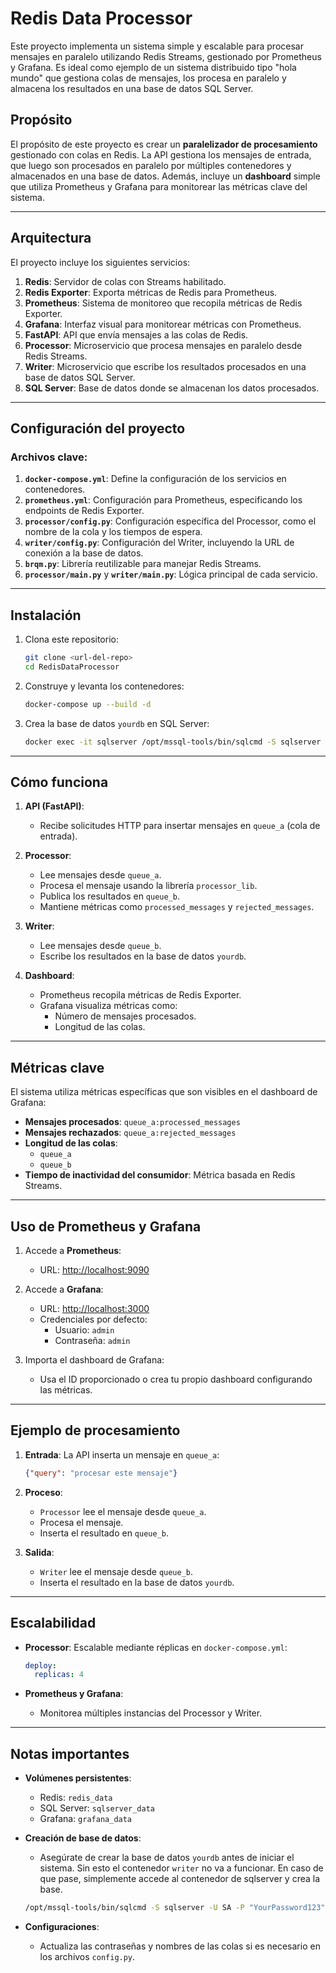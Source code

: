 # Redis Data Processor

Este proyecto implementa un sistema simple y escalable para procesar mensajes en paralelo utilizando Redis Streams, gestionado por Prometheus y Grafana. Es ideal como ejemplo de un sistema distribuido tipo "hola mundo" que gestiona colas de mensajes, los procesa en paralelo y almacena los resultados en una base de datos SQL Server.

## Propósito

El propósito de este proyecto es crear un **paralelizador de procesamiento** gestionado con colas en Redis. La API gestiona los mensajes de entrada, que luego son procesados en paralelo por múltiples contenedores y almacenados en una base de datos. Además, incluye un **dashboard** simple que utiliza Prometheus y Grafana para monitorear las métricas clave del sistema.

---

## Arquitectura

El proyecto incluye los siguientes servicios:

1. **Redis**: Servidor de colas con Streams habilitado.
2. **Redis Exporter**: Exporta métricas de Redis para Prometheus.
3. **Prometheus**: Sistema de monitoreo que recopila métricas de Redis Exporter.
4. **Grafana**: Interfaz visual para monitorear métricas con Prometheus.
5. **FastAPI**: API que envía mensajes a las colas de Redis.
6. **Processor**: Microservicio que procesa mensajes en paralelo desde Redis Streams.
7. **Writer**: Microservicio que escribe los resultados procesados en una base de datos SQL Server.
8. **SQL Server**: Base de datos donde se almacenan los datos procesados.

---

## Configuración del proyecto

### Archivos clave:

1. **`docker-compose.yml`**: Define la configuración de los servicios en contenedores.
2. **`prometheus.yml`**: Configuración para Prometheus, especificando los endpoints de Redis Exporter.
3. **`processor/config.py`**: Configuración específica del Processor, como el nombre de la cola y los tiempos de espera.
4. **`writer/config.py`**: Configuración del Writer, incluyendo la URL de conexión a la base de datos.
5. **`brqm.py`**: Librería reutilizable para manejar Redis Streams.
6. **`processor/main.py`** y **`writer/main.py`**: Lógica principal de cada servicio.

---

## Instalación

1. Clona este repositorio:
   ```bash
   git clone <url-del-repo>
   cd RedisDataProcessor
   ```

2. Construye y levanta los contenedores:
   ```bash
   docker-compose up --build -d
   ```

3. Crea la base de datos `yourdb` en SQL Server:
   ```bash
   docker exec -it sqlserver /opt/mssql-tools/bin/sqlcmd -S sqlserver -U SA -P "YourPassword123" -Q "CREATE DATABASE yourdb;"
   ```

---

## Cómo funciona

1. **API (FastAPI)**:
   - Recibe solicitudes HTTP para insertar mensajes en `queue_a` (cola de entrada).

2. **Processor**:
   - Lee mensajes desde `queue_a`.
   - Procesa el mensaje usando la librería `processor_lib`.
   - Publica los resultados en `queue_b`.
   - Mantiene métricas como `processed_messages` y `rejected_messages`.

3. **Writer**:
   - Lee mensajes desde `queue_b`.
   - Escribe los resultados en la base de datos `yourdb`.

4. **Dashboard**:
   - Prometheus recopila métricas de Redis Exporter.
   - Grafana visualiza métricas como:
     - Número de mensajes procesados.
     - Longitud de las colas.

---

## Métricas clave

El sistema utiliza métricas específicas que son visibles en el dashboard de Grafana:

- **Mensajes procesados**: `queue_a:processed_messages`
- **Mensajes rechazados**: `queue_a:rejected_messages`
- **Longitud de las colas**:
  - `queue_a`
  - `queue_b`
- **Tiempo de inactividad del consumidor**: Métrica basada en Redis Streams.

---

## Uso de Prometheus y Grafana

1. Accede a **Prometheus**:
   - URL: [http://localhost:9090](http://localhost:9090)

2. Accede a **Grafana**:
   - URL: [http://localhost:3000](http://localhost:3000)
   - Credenciales por defecto:
     - Usuario: `admin`
     - Contraseña: `admin`

3. Importa el dashboard de Grafana:
   - Usa el ID proporcionado o crea tu propio dashboard configurando las métricas.

---

## Ejemplo de procesamiento

1. **Entrada**: La API inserta un mensaje en `queue_a`:
   ```json
   {"query": "procesar este mensaje"}
   ```

2. **Proceso**:
   - `Processor` lee el mensaje desde `queue_a`.
   - Procesa el mensaje.
   - Inserta el resultado en `queue_b`.

3. **Salida**:
   - `Writer` lee el mensaje desde `queue_b`.
   - Inserta el resultado en la base de datos `yourdb`.

---

## Escalabilidad

- **Processor**: Escalable mediante réplicas en `docker-compose.yml`:
  ```yaml
  deploy:
    replicas: 4
  ```

- **Prometheus y Grafana**:
  - Monitorea múltiples instancias del Processor y Writer.

---

## Notas importantes

- **Volúmenes persistentes**:
  - Redis: `redis_data`
  - SQL Server: `sqlserver_data`
  - Grafana: `grafana_data`

- **Creación de base de datos**:
  - Asegúrate de crear la base de datos `yourdb` antes de iniciar el sistema. Sin esto el contenedor `writer` no va a funcionar. En caso de que pase, simplemente accede al contenedor de sqlserver y crea la base.
  ```bash
  /opt/mssql-tools/bin/sqlcmd -S sqlserver -U SA -P "YourPassword123" -Q "CREATE DATABASE yourdb;"
  ```

- **Configuraciones**:
  - Actualiza las contraseñas y nombres de las colas si es necesario en los archivos `config.py`.





